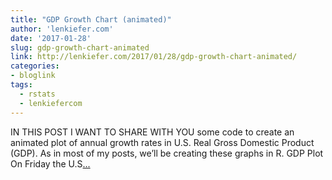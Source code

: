 ```yaml
---
title: "GDP Growth Chart (animated)"
author: 'lenkiefer.com'
date: '2017-01-28'
slug: gdp-growth-chart-animated
link: http://lenkiefer.com/2017/01/28/gdp-growth-chart-animated/
categories:
- bloglink
tags:
  - rstats
  - lenkiefercom
---
```


IN THIS POST I WANT TO SHARE WITH YOU some code to create an animated plot of annual growth rates in U.S. Real Gross Domestic Product (GDP). As in most of my posts, we’ll be creating these graphs in R. GDP PlotOn Friday the U.S[... <i class="fas fa-external-link-alt"></i>](http://lenkiefer.com/2017/01/28/gdp-growth-chart-animated/)

